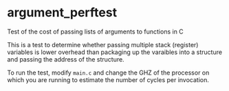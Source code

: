 # argument_perftest
Test of the cost of passing lists of arguments to functions in C

This is a test to determine whether passing multiple stack (register)
variables is lower overhead than packaging up the varaibles into
a structure and passing the address of the structure.

To run the test, modify `main.c` and change the GHZ of the processor
on which you are running to estimate the number of cycles per invocation.

